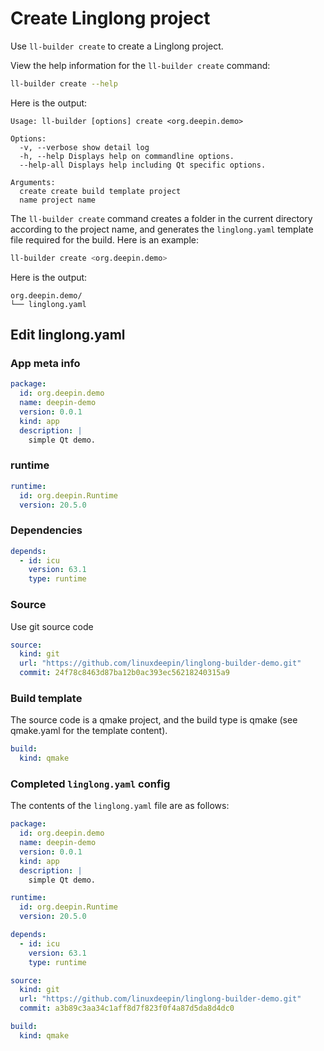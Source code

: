 # Create Linglong project

Use `ll-builder create` to create a Linglong project.

View the help information for the `ll-builder create` command:

```bash
ll-builder create --help
```

Here is the output:

```text
Usage: ll-builder [options] create <org.deepin.demo>

Options:
  -v, --verbose show detail log
  -h, --help Displays help on commandline options.
  --help-all Displays help including Qt specific options.

Arguments:
  create create build template project
  name project name
```

The `ll-builder create` command creates a folder in the current directory according to the project name, and generates the `linglong.yaml` template file required for the build. Here is an example:

```bash
ll-builder create <org.deepin.demo>
```

Here is the output:

```text
org.deepin.demo/
└── linglong.yaml
```

## Edit linglong.yaml

### App meta info

```yaml
package:
  id: org.deepin.demo
  name: deepin-demo
  version: 0.0.1
  kind: app
  description: |
    simple Qt demo.
```

### runtime

```yaml
runtime:
  id: org.deepin.Runtime
  version: 20.5.0
```

### Dependencies

```yaml
depends:
  - id: icu
    version: 63.1
    type: runtime
```

### Source

Use git source code

```yaml
source:
  kind: git
  url: "https://github.com/linuxdeepin/linglong-builder-demo.git"
  commit: 24f78c8463d87ba12b0ac393ec56218240315a9
```

### Build template

The source code is a qmake project, and the build type is qmake (see qmake.yaml for the template content).

```yaml
build:
  kind: qmake
```

### Completed `linglong.yaml` config

The contents of the `linglong.yaml` file are as follows:

```yaml
package:
  id: org.deepin.demo
  name: deepin-demo
  version: 0.0.1
  kind: app
  description: |
    simple Qt demo.

runtime:
  id: org.deepin.Runtime
  version: 20.5.0

depends:
  - id: icu
    version: 63.1
    type: runtime

source:
  kind: git
  url: "https://github.com/linuxdeepin/linglong-builder-demo.git"
  commit: a3b89c3aa34c1aff8d7f823f0f4a87d5da8d4dc0

build:
  kind: qmake
```
